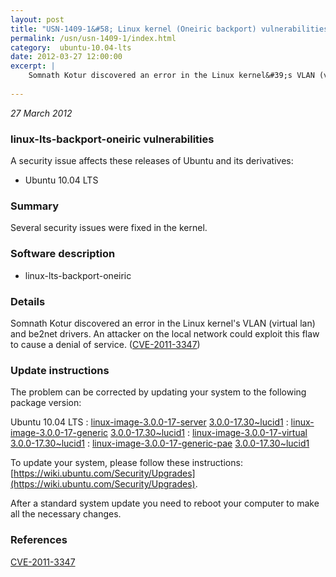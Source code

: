 ```yaml
---
layout: post
title: "USN-1409-1&#58; Linux kernel (Oneiric backport) vulnerabilities"
permalink: /usn/usn-1409-1/index.html
category:  ubuntu-10.04-lts
date: 2012-03-27 12:00:00
excerpt: |
    Somnath Kotur discovered an error in the Linux kernel&#39;s VLAN (virtual lan) and be2net drivers. An attacker on the local network could exploit this flaw to cause a denial of service. ([CVE-2011-3347](http://people.ubuntu.com/~ubuntu-security/cve/CVE-2011-3347)) 
    
--- 
```

 
 

*27 March 2012*

### linux-lts-backport-oneiric vulnerabilities

A security issue affects these releases of Ubuntu and its derivatives:

* Ubuntu 10.04 LTS

### Summary

Several security issues were fixed in the kernel. 

### Software description

* linux-lts-backport-oneiric 

### Details

Somnath Kotur discovered an error in the Linux kernel&#39;s VLAN (virtual lan) and be2net drivers. An attacker on the local network could exploit this flaw to cause a denial of service. ([CVE-2011-3347](http://people.ubuntu.com/~ubuntu-security/cve/CVE-2011-3347)) 

### Update instructions

The problem can be corrected by updating your system to the following package version:

Ubuntu 10.04 LTS
 : [linux-image-3.0.0-17-server](https://launchpad.net/ubuntu/+source/linux-lts-backport-oneiric) <span> [3.0.0-17.30~lucid1](https://launchpad.net/ubuntu/+source/linux-lts-backport-oneiric/3.0.0-17.30~lucid1) </span> 
 : [linux-image-3.0.0-17-generic](https://launchpad.net/ubuntu/+source/linux-lts-backport-oneiric) <span> [3.0.0-17.30~lucid1](https://launchpad.net/ubuntu/+source/linux-lts-backport-oneiric/3.0.0-17.30~lucid1) </span> 
 : [linux-image-3.0.0-17-virtual](https://launchpad.net/ubuntu/+source/linux-lts-backport-oneiric) <span> [3.0.0-17.30~lucid1](https://launchpad.net/ubuntu/+source/linux-lts-backport-oneiric/3.0.0-17.30~lucid1) </span> 
 : [linux-image-3.0.0-17-generic-pae](https://launchpad.net/ubuntu/+source/linux-lts-backport-oneiric) <span> [3.0.0-17.30~lucid1](https://launchpad.net/ubuntu/+source/linux-lts-backport-oneiric/3.0.0-17.30~lucid1) </span> 

To update your system, please follow these instructions: [https://wiki.ubuntu.com/Security/Upgrades](https://wiki.ubuntu.com/Security/Upgrades).

After a standard system update you need to reboot your computer to make all the necessary changes. 

### References

 
 [CVE-2011-3347](http://people.ubuntu.com/~ubuntu-security/cve/CVE-2011-3347)
 

